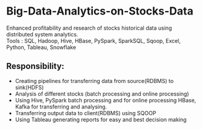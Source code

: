 # Big-Data-Analytics-on-Stocks-Data
Enhanced profitability and research of stocks historical data using distributed system analytics. 
<br> Tools : SQL, Hadoop, Hive, HBase, PySpark, SparkSQL, Sqoop, Excel, Python, Tableau, Snowflake<br>

## Responsibility:
  * Creating pipelines for transferring data from source(RDBMS) to sink(HDFS)
  * Analysis of different stocks (batch processing and online processing)
  * Using Hive, PySpark batch processing and for online processing HBase, Kafka for transferring and analysing.
  * Transferring output data to client(RDBMS) using SQOOP
  * Using Tableau generating reports for easy and best decision making

